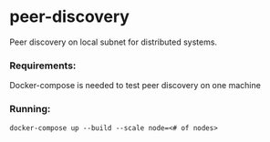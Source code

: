 # peer-discovery

Peer discovery on local subnet for distributed systems.

### Requirements:
Docker-compose is needed to test peer discovery on one machine

### Running:
`docker-compose up --build --scale node=<# of nodes>`
